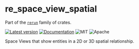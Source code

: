 # re_space_view_spatial

Part of the [`rerun`](https://github.com/rerun-io/rerun) family of crates.

[![Latest version](https://img.shields.io/crates/v/re_space_view_spatial.svg)](https://crates.io/crates/re_space_view_spatial)
[![Documentation](https://docs.rs/re_space_view_spatial/badge.svg)](https://docs.rs/re_space_view_spatial)
![MIT](https://img.shields.io/badge/license-MIT-blue.svg)
![Apache](https://img.shields.io/badge/license-Apache-blue.svg)

Space Views that show entities in a 2D or 3D spatial relationship.
